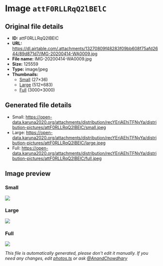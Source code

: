 # Image `attF0RLLRqQ2lBElC`

## Original file details

- **ID:** attF0RLLRqQ2lBElC
- **URL:** https://dl.airtable.com/.attachments/13270809f48283f09bb608f75afd2644/89d871d7/IMG-20200414-WA0009.jpg
- **File name:** IMG-20200414-WA0009.jpg
- **Size:** 125559
- **Type:** image/jpeg
- **Thumbnails:**
  - [Small](https://dl.airtable.com/.attachmentThumbnails/621b67def100b74a1c85e9ba91d514a4/91c88f6c) (27×36)
  - [Large](https://dl.airtable.com/.attachmentThumbnails/df322699ec9c6490b661534d696c99e5/d21ccd5b) (512×683)
  - [Full](https://dl.airtable.com/.attachmentThumbnails/875db6676a31ce935e9a329523a3a520/25c27331) (3000×3000)

## Generated file details

- Small: https://open-data.karuna2020.org/attachments/distribution/recYEriAEhiTFNyYa/distribution-pictures/attF0RLLRqQ2lBElC/small.jpeg
- Large: https://open-data.karuna2020.org/attachments/distribution/recYEriAEhiTFNyYa/distribution-pictures/attF0RLLRqQ2lBElC/large.jpeg
- Full: https://open-data.karuna2020.org/attachments/distribution/recYEriAEhiTFNyYa/distribution-pictures/attF0RLLRqQ2lBElC/full.jpeg

## Image preview

### Small

![](https://open-data.karuna2020.org/attachments/distribution/recYEriAEhiTFNyYa/distribution-pictures/attF0RLLRqQ2lBElC/small.jpeg)

### Large

![](https://open-data.karuna2020.org/attachments/distribution/recYEriAEhiTFNyYa/distribution-pictures/attF0RLLRqQ2lBElC/large.jpeg)

### Full

![](https://open-data.karuna2020.org/attachments/distribution/recYEriAEhiTFNyYa/distribution-pictures/attF0RLLRqQ2lBElC/full.jpeg)

_This file is automatically generated, please don't edit it manually. If you need any changes, edit [photos.ts](/photos.ts) or ask [@AnandChowdhary](https://github.com/AnandChowdhary)_

